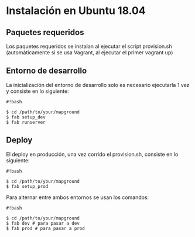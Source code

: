 # Instalación en Ubuntu 18.04
## Paquetes requeridos
Los paquetes requeridos se instalan al ejecutar el script provision.sh (automáticamente si se usa Vagrant, al ejecutar el primer vagrant up)

## Entorno de desarrollo
La inicialización del entorno de desarrollo solo es necesario ejecutarla 1 vez y consiste en lo siguiente:
```
#!bash

$ cd /path/to/your/mapground
$ fab setup_dev
$ fab runserver
```
## Deploy
El deploy en producción, una vez corrido el provision.sh, consiste en lo siguiente:
```
#!bash

$ cd /path/to/your/mapground
$ fab setup_prod
```
Para alternar entre ambos entornos se usan los comandos:
```
#!bash

$ cd /path/to/your/mapground
$ fab dev # para pasar a dev
$ fab prod # para pasar a prod
```
